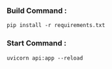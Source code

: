 ### Build Command : 

`pip install -r requirements.txt`

### Start Command : 

`uvicorn api:app --reload`
